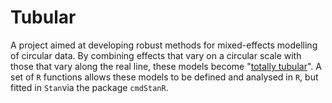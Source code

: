 # Tubular
A project aimed at developing robust methods for mixed-effects modelling of circular data. 
By combining effects that vary on a circular scale with those that vary along the real line,  these models become "[totally tubular](https://idioms.thefreedictionary.com/(totally)+tubular)". 
A set of ```R``` functions allows these models to be defined and analysed in ```R```, but fitted in ```Stan```via the package ```cmdStanR```. 
